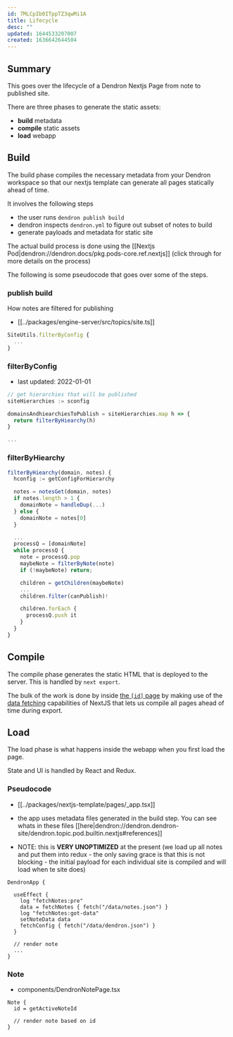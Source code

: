 ```yaml
---
id: 7MLCpIb0ITppTZ3qwMi1A
title: Lifecycle
desc: ""
updated: 1644533207007
created: 1636642644504
---
```


## Summary

This goes over the lifecycle of a Dendron Nextjs Page from note to published site.

There are three phases to generate the static assets:

- **build** metadata
- **compile** static assets
- **load** webapp

## Build

The build phase compiles the necessary metadata from your Dendron workspace so that our nextjs template can generate all pages statically ahead of time.

It involves the following steps

- the user runs `dendron publish build`
- dendron inspects `dendron.yml` to figure out subset of notes to build
- generate payloads and metadata for static site

The actual build process is done using the [[Nextjs Pod|dendron://dendron.docs/pkg.pods-core.ref.nextjs]] (click through for more details on the process)

The following is some pseudocode that goes over some of the steps.

### publish build

How notes are filtered for publishing

- [[../packages/engine-server/src/topics/site.ts]]

```ts
SiteUtils.filterByConfig {
  ...
}
```

### filterByConfig

- last updated: 2022-01-01

```ts
// get hierarchies that will be published
siteHierarchies := sconfig

domainsAndhiearchiesToPublish = siteHierarchies.map h => {
  return filterByHiearchy(h)
}

...
```

### filterByHiearchy

```ts
filterByHiearchy(domain, notes) {
  hconfig := getConfigForHierarchy

  notes = notesGet(domain, notes)
  if notes.length > 1 {
    domainNote = handleDup(...)
  } else {
    domainNote = notes[0]
  }

  ...
  processQ = [domainNote]
  while processQ {
    note = processQ.pop
    maybeNote = filterByNote(note)
    if (!maybeNote) return;

    children = getChildren(maybeNote)
    ...
    children.filter(canPublish)!

    children.forEach {
      processQ.push it
    }
  }
}
```

## Compile

The compile phase generates the static HTML that is deployed to the server. This is handled by `next export`.

The bulk of the work is done by inside [the `[id]` page](https://github.com/dendronhq/nextjs-template/blob/main/pages/notes/%5Bid%5D.tsx#L1:L1) by making use of the [data fetching](https://nextjs.org/docs/basic-features/data-fetching#getstaticprops-static-generation) capabilities of NextJS that lets us compile all pages ahead of time during export.

## Load

The load phase is what happens inside the webapp when you first load the page.

State and UI is handled by React and Redux.

### Pseudocode

- [[../packages/nextjs-template/pages/_app.tsx]]

- the app uses metadata files generated in the build step. You can see whats in these files [[here|dendron://dendron.dendron-site/dendron.topic.pod.builtin.nextjs#references]]

- NOTE: this is **VERY UNOPTIMIZED** at the present (we load up all notes and put them into redux - the only saving grace is that this is not blocking - the initial payload for each individual site is compiled and will load when te site does)

```tsx
DendronApp {

  useEffect {
    log "fetchNotes:pre"
    data = fetchNotes { fetch("/data/notes.json") }
    log "fetchNotes:got-data"
    setNoteData data
    fetchConfig { fetch("/data/dendron.json") }
  }

  // render note
  ...
}
```

### Note

- components/DendronNotePage.tsx

```tsx
Note {
  id = getActiveNoteId

  // render note based on id
}
```

##
